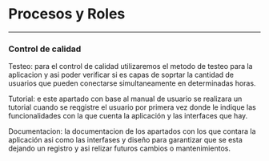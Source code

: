 # Procesos y Roles 
---
### Control de calidad

Testeo: para el control de calidad utilizaremos el metodo de testeo para la  aplicacion y asi poder verificar si es capas de soprtar la cantidad de usuarios que pueden conectarse simultaneamente en determinadas horas.

Tutorial: e este apartado con base al manual de usuario se realizara un tutorial cuando se reqgistre el usuario por primera vez donde le indique las funcionalidades con la que cuenta la aplicación y las interfaces que hay.

Documentacion: la documentacion de los apartados con los que contara la aplicación asi como las interfases y diseño para garantizar que se esta dejando un registro y asi relizar futuros cambios o mantenimientos.
